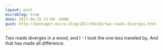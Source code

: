 ```yaml
---
layout: post
microblog: true
date: 2017-04-25 22:09 -0400
guid: http://benhager.micro.blog/2017/04/26/two-roads-diverges.html
---
```

Two roads diverges in a wood, and I - 
I took the one less traveled by,
And that has made all difference.
